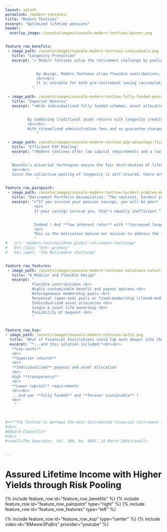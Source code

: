 ```yaml
---
layout: splash
permalink: /modern-tontines/
title: "Modern Tontines"
excerpt: "Optimized lifetime pensions"
header:
  overlay_image: /assets/images/nuovalo-modern-tontines-banner.png


feature_row_benefits:
 - image_path: /assets/images/nuovalo-modern-tontines-indivuduals.png
   title: "Longevity Protection"
   excerpt: "> Modern Tontines solve the retirement challenge by pooling longevity risk.


              By design, Modern Tontines allow flexible contributions, personalized benefit options — lifetime or term-specific, immediate or deferred — optional joint-ownership, and the possibility of a bequest.
              <br><br>
              It is suitable for both pre-retirement saving (accumulation) and post-retirement income (decumulation).
            "

 - image_path: /assets/images/nuovalo-modern-tontine-fully-funded-pension-low-cost.png
   title: "Superior Returns"
   excerpt: ">With individualized fully funded schemes, asset allocation can be personalized to fit each investor's needs, investment preferences, and financial fluency.


          By combining traditional asset returns with longevity credits that are uncorrelated to those returns, Modern Tontines are competitive tools in the retirement ecosystem.
          <br><br>
          With streamlined administration fees and no guarantee charges, their net return is unbeatable.
              "

 - image_path: /assets/images/nuovalo-modern-tontine-p2p-advantage-flexibility.png
   title: "Efficient P2P Pooling"
   excerpt: ">Modern tontines offer low capital requirements and a low administrative burden, allowing financial institutions to offer lifetime income at low cost.


   Nuovalo's actuarial techniques ensure the fair distribution of lifetime income. Our designs are transparent, sustainable and always fully funded.
   <br><br>
   Since the collective pooling of longevity is self-insured, there are no guarantee fees for the members and no guarantee-related liability for the provider.
              "

feature_row_painpoint:
 - image_path: /assets/images/nuovalo-modern-tontine-hardest-problem-decumulation.png
   title: "Retirement Portfolio Decumulation: “The nastiest, hardest problem in finance” — William Sharpe"
   excerpt: ">“If you survive your pension savings, you will be poor!
             <br>
             If your savings survive you, that's equally inefficient.” — Jose Herce         


             Indeed ! And **low interest rates** with **increased longevity** won't help.
             <br>
             This is the motivation behind our mission to address the **retirement crisis** with efficient, practical solutions.
             "
#   url: "modern-tontines/#the-global-retirement-challenge"
#   btn_class: "btn--primary"
#   btn_label: "The Retirement Challenge"


feature_row_features:
 - image_path: /assets/images/nuovalo-modern-tontines-solutions-consulting.png
   title: "A Modular and Flexible Design"
   excerpt: "
            Flexible contributions <br>
            Highly customizable benefit and payout options <br>
            Heterogeneous membership pools <br>
            Perpetual (open-end) pools or fixed-membership (closed-end) pools <br>
            Individualized asset allocation <br>
            Single & joint life ownership <br>
            Possibility of bequest <br>
            "


feature_row_ksp:
- image_path: /assets/images/nuovalo-modern-tontines-dots2.png
  title: "What if Financial Institutions could tap much deeper into the underserved retirement market ?"
  excerpt: "*...and this solution included:*<br><br>
   **Low costs**
   <br>
   **Superior returns**
   <br>
   **Individualized** payouts and asset allocation
   <br>
   High **transparency**
   <br>
   **Lower capital** requirements
   <br><br>
   ...and was **fully funded** and **forever sustainable** ?
   <br>
    "



#>**“The Tontine is perhaps the most discredited financial instrument in history”**
#<br>
#Edward Chancellor
#<br>
#<small>The Spectator, Vol. 286, No. 9007, 24 March 2001</small>


---
```


# Assured Lifetime Income with Higher Yields through Risk Pooling

{% include feature_row id="feature_row_benefits" %}
{% include feature_row id="feature_row_painpoint" type="right" %}
{% include feature_row id="feature_row_features" type="left" %}


{% include feature_row id="feature_row_ksp" type="center" %}
{% include video id="KMwsw3Pq8rs" provider="youtube" %}
